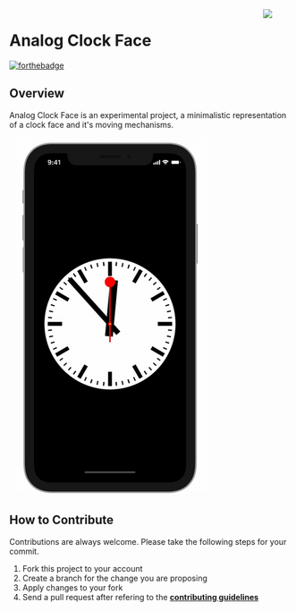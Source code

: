 <img src="https://github.com/ycaglar/.github/blob/master/badge.png" align="right" width="10%"/>

#  Analog Clock Face
[![forthebadge](https://forthebadge.com/images/badges/made-with-swift.svg)](https://forthebadge.com)

## Overview
Analog Clock Face is an experimental project, a minimalistic representation of a clock face and it's moving mechanisms.

<img src="Analog%20Clock%20Face/Preview%20Content/Preview%20Assets.xcassets/Preview.imageset/Preview.gif"/>

## How to Contribute
Contributions are always welcome. Please take the following steps for your commit.

1. Fork this project to your account <br>
2. Create a branch for the change you are proposing <br>
3. Apply changes to your fork <br>
4. Send a pull request after refering to the **[contributing guidelines](https://github.com/ycaglar/.github/blob/master/CONTRIBUTING.md)** <br>
